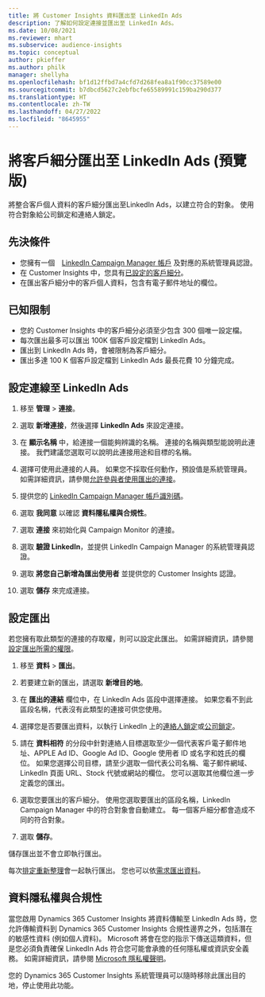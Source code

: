 ```yaml
---
title: 將 Customer Insights 資料匯出至 LinkedIn Ads
description: 了解如何設定連接並匯出至 LinkedIn Ads。
ms.date: 10/08/2021
ms.reviewer: mhart
ms.subservice: audience-insights
ms.topic: conceptual
author: pkieffer
ms.author: philk
manager: shellyha
ms.openlocfilehash: bf1d12ffbd7a4cfd7d268fea8a1f90cc37589e00
ms.sourcegitcommit: b7dbcd5627c2ebfbcfe65589991c159ba290d377
ms.translationtype: HT
ms.contentlocale: zh-TW
ms.lasthandoff: 04/27/2022
ms.locfileid: "8645955"
---
```

# <a name="export-segments-to-linkedin-ads-preview"></a>將客戶細分匯出至 LinkedIn Ads (預覽版)

將整合客戶個人資料的客戶細分匯出至LinkedIn Ads，以建立符合的對象。 使用符合對象給公司鎖定和連絡人鎖定。

## <a name="prerequisites"></a>先決條件

-   您擁有一個　[LinkedIn Campaign Manager 帳戶](https://business.linkedin.com/marketing-solutions/ads) 及對應的系統管理員認證。
-   在 Customer Insights 中，您具有[已設定的客戶細分](segments.md)。
-   在匯出客戶細分中的客戶個人資料，包含有電子郵件地址的欄位。

## <a name="known-limitations"></a>已知限制

- 您的 Customer Insights 中的客戶細分必須至少包含 300 個唯一設定檔。 
- 每次匯出最多可以匯出 100K 個客戶設定檔到 LinkedIn Ads。
- 匯出到 LinkedIn Ads 時，會被限制為客戶細分。
- 匯出多達 100 K 個客戶設定檔到 LinkedIn Ads 最長花費 10 分鐘完成。 

## <a name="set-up-the-connection-to-linkedin-ads"></a>設定連線至 LinkedIn Ads

1. 移至 **管理** > **連接**。

1. 選取 **新增連接**，然後選擇 **LinkedIn Ads** 來設定連接。

1. 在 **顯示名稱** 中，給連接一個能夠辨識的名稱。 連接的名稱與類型能說明此連接。 我們建議您選取可以說明此連接用途和目標的名稱。

1. 選擇可使用此連接的人員。 如果您不採取任何動作，預設值是系統管理員。 如需詳細資訊，請參閱[允許參與者使用匯出的連接](connections.md#allow-contributors-to-use-a-connection-for-exports)。

1. 提供您的 [LinkedIn Campaign Manager 帳戶識別碼](https://www.linkedin.com/help/lms/answer/a424270)。

1. 選取 **我同意** 以確認 **資料隱私權與合規性**。

1. 選取 **連接** 來初始化與 Campaign Monitor 的連接。

1. 選取 **驗證 LinkedIn**，並提供 LinkedIn Campaign Manager 的系統管理員認證。

1. 選取 **將您自己新增為匯出使用者** 並提供您的 Customer Insights 認證。

1. 選取 **儲存** 來完成連接。

## <a name="configure-an-export"></a>設定匯出

若您擁有取此類型的連接的存取權，則可以設定此匯出。 如需詳細資訊，請參閱[設定匯出所需的權限](export-destinations.md#set-up-a-new-export)。

1. 移至 **資料** > **匯出**。

1. 若要建立新的匯出，請選取 **新增目的地**。

1. 在 **匯出的連結** 欄位中，在 LinkedIn Ads 區段中選擇連接。 如果您看不到此區段名稱，代表沒有此類型的連接可供您使用。

1. 選擇您是否要匯出資料，以執行 LinkedIn 上的[連絡人鎖定](https://business.linkedin.com/marketing-solutions/ad-targeting/contact-targeting)或[公司鎖定](https://business.linkedin.com/marketing-solutions/ad-targeting/account-targeting)。 

1. 請在 **資料相符** 的分段中針對連絡人目標選取至少一個代表客戶電子郵件地址、APPLE Ad ID、Google Ad ID、Google 使用者 ID 或名字和姓氏的欄位。 如果您選擇公司目標，請至少選取一個代表公司名稱、電子郵件網域、LinkedIn 頁面 URL、Stock 代號或網站的欄位。 您可以選取其他欄位進一步定義您的匯出。 

1. 選取您要匯出的客戶細分。 使用您選取要匯出的區段名稱，LinkedIn Campaign Manager 中的符合對象會自動建立。 每一個客戶細分都會造成不同的符合對象。 

1. 選取 **儲存**。

儲存匯出並不會立即執行匯出。

每次[排定重新整理](system.md#schedule-tab)會一起執行匯出。 您也可以依[需求匯出資料](export-destinations.md#run-exports-on-demand)。 


## <a name="data-privacy-and-compliance"></a>資料隱私權與合規性

當您啟用 Dynamics 365 Customer Insights 將資料傳輸至 LinkedIn Ads 時，您允許傳輸資料到 Dynamics 365 Customer Insights 合規性邊界之外，包括潛在的敏感性資料 (例如個人資料)。 Microsoft 將會在您的指示下傳送這類資料，但是您必須負責確保 LinkedIn Ads 符合您可能會承擔的任何隱私權或資訊安全義務。 如需詳細資訊，請參閱 [Microsoft 隱私權聲明](https://go.microsoft.com/fwlink/?linkid=396732)。

您的 Dynamics 365 Customer Insights 系統管理員可以隨時移除此匯出目的地，停止使用此功能。

